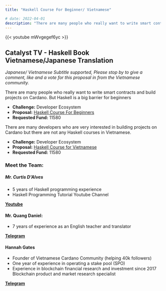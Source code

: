 ```yaml
---
title: "Haskell Course For Beginner/ Vietnamese"

# date: 2022-04-01
description: "There are many people who really want to write smart contracts and build projects on Cardano. But Haskell is a big barrier for beginners"
---
```


{{<  youtube mWvgegef6yc >}}

## Catalyst TV - Haskell Book Vietnamese/Japanese Translation

*Japanese/ Vietnamese Subtitle supported, Please stop by to give a comment, like and a vote for this proposal in from the Vietnamese community.*

There are many people who really want to write smart contracts and build projects on Cardano. But Haskell is a big barrier for beginners


- **Challenge:** Developer Ecosystem
- **Proposal:** [Haskell Course For Beginners](https://cardano.ideascale.com/c/idea/399961)  
- **Requested Fund:** 11580

There are many developers who are very interested in building projects on Cardano but there are not any Haskell courses in Vietnamese.

- **Challenge:** Developer Ecosystem
- **Proposal:** [Haskell Course for Vietnamese](https://cardano.ideascale.com/c/idea/399969)  
- **Requested Fund:** 11580

### Meet the Team:

##### **Mr. Curtis D'Alves**
- 5 years of Haskell programming experience
- Haskell Programming Tutorial Youtube Channel

[**Youtube**](https://www.youtube.com/watch?v=et1WeaZlQm0)  

#### **Mr. Quang Daniel:**
- 7 years of experience as an English teacher and translator

[**Telegram**](https://t.me/quangdaniel)

#### **Hannah Gates**
- Founder of Vietnamese Cardano Community (helping 40k followers)
- One year of experience in operating a stake pool (SPO)
- Experience in blockchain financial research and investment since 2017 Blockchain product and market research specialist

[**Telegram**](https://t.me/hannahgates)
